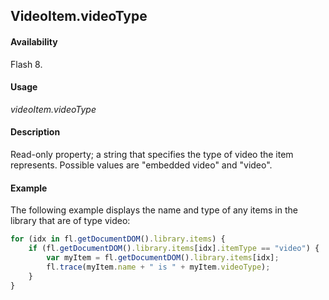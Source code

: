 ## VideoItem.videoType

#### Availability

Flash 8.

#### Usage

*videoItem.videoType*

#### Description

Read-only property; a string that specifies the type of video the item represents. Possible values are "embedded video"
and "video".

#### Example

The following example displays the name and type of any items in the library that are of type video:

```javascript
for (idx in fl.getDocumentDOM().library.items) {
    if (fl.getDocumentDOM().library.items[idx].itemType == "video") {
        var myItem = fl.getDocumentDOM().library.items[idx];
        fl.trace(myItem.name + " is " + myItem.videoType);
    }
}
```

